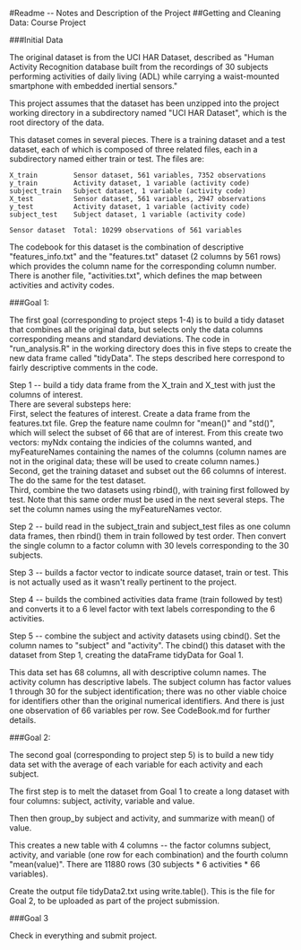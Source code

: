 #Readme -- Notes and Description of the Project
##Getting and Cleaning Data: Course Project

###Initial Data

The original dataset is from the UCI HAR Dataset, described as "Human Activity Recognition database built from the recordings of 30 subjects performing activities of daily living (ADL) while carrying a waist-mounted smartphone with embedded inertial sensors."

This project assumes that the dataset has been unzipped into the project working directory in a subdirectory named "UCI HAR Dataset", which is the root directory of the data.

This dataset comes in several pieces.  There is a training dataset and a test dataset, each of which is composed of three related files, each in a subdirectory named either train or test.  The files are:

	X_train         Sensor dataset, 561 variables, 7352 observations
	y_train         Activity dataset, 1 variable (activity code)
	subject_train   Subject dataset, 1 variable (activity code)
	X_test          Sensor dataset, 561 variables, 2947 observations
	y_test          Activity dataset, 1 variable (activity code)
	subject_test    Subject dataset, 1 variable (activity code)
	
	Sensor dataset  Total: 10299 observations of 561 variables

The codebook for this dataset is the combination of descriptive "features_info.txt" and the
"features.txt" dataset (2 columns by 561 rows) which provides the column name for the corresponding column number.  There is another file, "activities.txt", which defines the map between activities and activity codes.


###Goal 1:

The first goal (corresponding to project steps 1-4) is to build a tidy dataset that combines all the original data, but selects only the data columns corresponding means and standard deviations.  The code in "run_analysis.R" in the working directory does this in five steps to create the new data frame called "tidyData".  The steps described here correspond to fairly descriptive comments in the code.

Step 1 -- build a tidy data frame from the X_train and X_test with just the columns of interest.  
There are several substeps here:  
First, select the features of interest. Create a data frame from the features.txt file. Grep the feature name coulmn for "mean()" and "std()", which will select the subset of 66 that are of interest. From this create two vectors: myNdx containg the indicies of the columns wanted, and myFeatureNames containing the names of the columns (column names are not in the original data; these will be used to create column names.)  
Second, get the training dataset and subset out the 66 columns of interest.  The do the same for the test dataset.  
Third, combine the two datasets using rbind(), with training first followed by test. Note that this same order must be used in the next several steps.  The set the column names using the myFeatureNames vector.

Step 2 -- build read in the subject_train and subject_test files as one column data frames, then rbind() them in train followed by test order.  Then convert the single column to a factor column with 30 levels corresponding to the 30 subjects.

Step 3 -- builds a factor vector to indicate source dataset, train or test.  This is not actually used as it wasn't really pertinent to the project.

Step 4 -- builds the combined activities data frame (train followed by test) and converts it to a 6 level factor with text labels corresponding to the 6 activities.

Step 5 -- combine the subject and activity datasets using cbind().  Set the column names to "subject" and "activity". The cbind() this dataset with the dataset from Step 1, creating the dataFrame tidyData for Goal 1.

This data set has 68 columns, all with descriptive column names.  The activity column has descriptive labels.  The subject column has factor values 1 through 30 for the subject identification; there was no other viable choice for identifiers other than the original numerical identifiers.  And there is just one observation of 66 variables per row. See CodeBook.md for further details.


###Goal 2:

The second goal (corresponding to project step 5) is to build a new tidy data set with the average of each variable for each activity and each subject.

The first step is to melt the dataset from Goal 1 to create a long dataset with four columns: subject, activity, variable and value.  

Then then group_by subject and activity, and summarize with mean() of value.  

This creates a new table with 4 columns -- the factor columns subject, activity, and variable (one row for each combination) and the fourth column "mean(value)". There are 11880 rows (30 subjects * 6 activities * 66 variables).

Create the output file tidyData2.txt using write.table().  This is the file for Goal 2, to be uploaded as part of the project submission.

###Goal 3

Check in everything and submit project.


